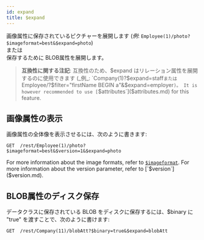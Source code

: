 ```yaml
---
id: expand
title: $expand
---
```


画像属性に保存されているピクチャーを展開します (_例_: `Employee(1)/photo?$imageformat=best&$expand=photo`)<br/>
または <br/>
保存するために BLOB属性を展開します。

> **互換性に関する注記**: 互換性のため、$expand はリレーション属性を展開するのに使用できます (_例_: `Company(1)?$expand=staff` または `Employee/?$filter="firstName BEGIN a"&$expand=employer`)。 It is however recommended to use [`$attributes`]($attributes.md) for this feature.

## 画像属性の表示

画像属性の全体像を表示させるには、次のように書きます:

`GET  /rest/Employee(1)/photo?$imageformat=best&$version=1&$expand=photo`

For more information about the image formats, refer to [`$imageformat`]($imageformat.md). For more information about the version parameter, refer to [`$version`]($version.md).

## BLOB属性のディスク保存

データクラスに保存されている BLOB をディスクに保存するには、$binary に "true" を渡すことで、次のように書けます:

`GET  /rest/Company(11)/blobAtt?$binary=true&$expand=blobAtt`
